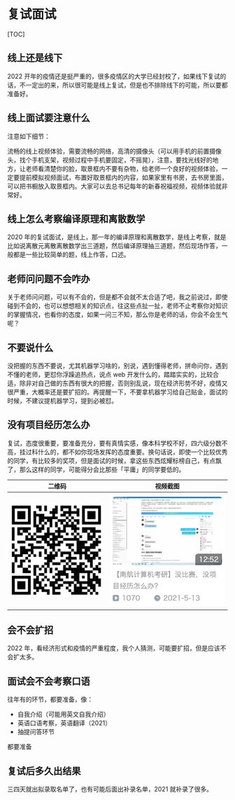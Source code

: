 # 复试面试

[TOC]



## 线上还是线下

2022 开年的疫情还是挺严重的，很多疫情区的大学已经封校了，如果线下复试的话，不一定出的来，所以很可能是线上复试，但是也不排除线下的可能，所以要都准备好。



## 线上面试要注意什么

注意如下细节：

流畅的线上视频体验，需要流畅的网络，高清的摄像头（可以用手机的前置摄像头，找个手机支架，视频过程中手机要固定，不摇晃），注意，要找光线好的地方，让老师看清楚你的脸，取景框内不要有杂物，给老师一个良好的视频体验，一定要提前模拟视频面试，布置好取景框内的内容，如果家里有书房，去书房里面，可以把书橱放入取景框内。大家可以去总书记每年的新春祝福视频，视频体验就非常好。



## 线上怎么考察编译原理和离散数学

2020 年的复试面试，是线上，那一年的编译原理和离散数学，是线上考察，就是比如说离散元离散离散数学出三道题，然后编译原理抽三道题，然后现场作答，一般都是一些比较简单的题，线上作答，口述。



## 老师问问题不会咋办

关于老师问问题，可以有不会的，但是都不会就不太合适了吧，我之前说过，即使碰到不会的，也可以想想相关的知识点，往这些点扯一扯，老师不止考察你对知识的掌握情况，也看你的态度，如果一问三不知，那么你是老师的话，你会不会生气呢？



## 不要说什么

没把握的东西不要说，尤其机器学习啥的，别说，遇到懂得老师，拼命问你，遇到不懂的老师，更怼你浮躁追热点，说点 web 开发什么的，踏踏实实的，比较合适，除非对自己做的东西有很大的把握，否则别乱说，现在经济形势不好，疫情又很严重，大概率还是要扩招的。再提醒一下，不要拿机器学习给自己贴金，面试的时候，不建议提机器学习，提到必被怼。



## 没有项目经历怎么办

复试，态度很重要，要准备充分，要有真情实感，像本科学校不好，四六级分数不高，挂过科什么的，都不如你现场发挥的态度重要。换句话说，即使一个比较优秀的同学，有比较多的奖项，但是面试的时候，拿这些东西炫耀标榜自己，有点飘了，那么这样的同学，可能得分会比那些「平庸」的同学要低的。

| 二维码                                                       | 视频截图                                                     |
| ------------------------------------------------------------ | ------------------------------------------------------------ |
| <img src="assets/image-20220309095830151.png" alt="image-20220309095830151" style="zoom:50%;" /> | ![image-20220309095021405](assets/image-20220309095021405.png) |



## 会不会扩招

2022 年，看经济形式和疫情的严重程度，我个人猜测，可能要扩招，但是应该不会扩太多。



## 面试会不会考察口语

往年有的环节，都要准备，像：

* 自我介绍（可能用英文自我介绍）
* 英语口语考察，英语翻译（2021）
* 抽提问答环节

都要准备





## 复试后多久出结果

三四天就出拟录取名单了，也有可能后面出补录名单，2021 就补录了很多。